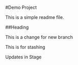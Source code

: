#Demo Project

This is a simple readme file.

##Heading

This is a change for new branch

This is for stashing

Updates in Stage